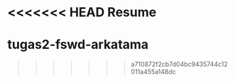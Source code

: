 <<<<<<< HEAD
Resume
=======
# tugas2-fswd-arkatama
>>>>>>> a710872f2cb7d04bc9435744c12011a455a148dc
